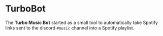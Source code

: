 # TurboBot
The **Turbo Music Bot** started as a small tool to automatically take Spotify links sent to the discord `#music` channel into a Spotify playlist.
